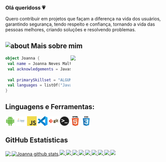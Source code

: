 ### Olá queridoss 💗

Quero contribuir em projetos que façam a diferença na vida dos usuários, garantindo segurança, tendo respeito e confiança, tornando a vida das pessoas melhores, criando soluções e resolvendo problemas.

## <img width="45" alt="about" src="https://raw.github.com/elizarov/elizarov/master/about.png"> Mais sobre mim

<img align="right" width="300" src="https://i2.wp.com/allhtaccess.info/wp-content/uploads/2018/03/programming.gif?fit=1281%2C716&ssl=1" />

```kotlin
object Joanna {
 val name = Joanna Neves Malta
 val acknowledgements = Javascript
 
 val primarySkillset = "ALGUMAS HABILIDADES"
 val languages = listOf("Java", "HTML", "JavaScript", "CSS", "React", "Ruby") 
}
```

## **Linguagens e Ferramentas:**  

<code><img height="30" src="https://raw.githubusercontent.com/github/explore/80688e429a7d4ef2fca1e82350fe8e3517d3494d/topics/android/android.png"></code>
<code><img height="30" src="https://raw.githubusercontent.com/github/explore/80688e429a7d4ef2fca1e82350fe8e3517d3494d/topics/java/java.png"></code>
<code><img height="30" src="https://raw.githubusercontent.com/github/explore/80688e429a7d4ef2fca1e82350fe8e3517d3494d/topics/javascript/javascript.png"></code>
<code><img height="30" src="https://raw.githubusercontent.com/github/explore/80688e429a7d4ef2fca1e82350fe8e3517d3494d/topics/visual-studio-code/visual-studio-code.png"></code>
<code><img height="30" src="https://raw.githubusercontent.com/github/explore/80688e429a7d4ef2fca1e82350fe8e3517d3494d/topics/git/git.png"></code>
<code><img height="30" src="https://raw.githubusercontent.com/github/explore/80688e429a7d4ef2fca1e82350fe8e3517d3494d/topics/terminal/terminal.png"></code>
<code><img height="30" src="https://raw.githubusercontent.com/github/explore/80688e429a7d4ef2fca1e82350fe8e3517d3494d/topics/html/html.png"></code>
<code><img height="30" src="https://raw.githubusercontent.com/github/explore/80688e429a7d4ef2fca1e82350fe8e3517d3494d/topics/css/css.png"></code>


## **GitHub Estatísticas**

<a href="https://github.com/Joannaneves">
  <img align="center" src="https://github-readme-stats.vercel.app/api/top-langs/?username=joannaneves&theme=dracula&hide_langs_below=1" />
</a>

<a href="https://github.com/JoannaNeves">
 <img align="center" src="https://github-readme-stats.vercel.app/api?username=joannaneves&show_icons=true&theme=dracula&line_height=27" alt="Joanna github stats"/>
</a>

 <a href="tel:41997226361" target="_blank">
<img src="https://img.shields.io/badge/WhatsApp-25D366?style=for-the-badge&logo=whatsapp&logoColor=white" />
 </a>
 <a href="mailto:joannanevesmalta@gmail.com" target="_blank">
<img src="https://img.shields.io/badge/Gmail-D14836?style=for-the-badge&logo=gmail&logoColor=white" />
 </a>
 <a href="https://www.instagram.com/joanna.malta" target="_blank">
<img src="https://img.shields.io/badge/Instagram-E4405F?style=for-the-badge&logo=instagram&logoColor=white" />
 </a>
  <a href="https://www.twitter.com/doritosecheddar" target="_blank">
<img src="https://img.shields.io/badge/Twitter-1DA1F2?style=for-the-badge&logo=twitter&logoColor=white" />
 </a>
  <a href="https://www.linkedin.com/in/joanna-neves-malta/" target="_blank">
<img src="https://img.shields.io/badge/LinkedIn-0077B5?style=for-the-badge&logo=linkedin&logoColor=white" />
 </a>
  <a href="https://pt.stackoverflow.com/users/265091/joanna-neves-malta" target="_blank">
<img src="https://img.shields.io/badge/Stack_Overflow-FE7A16?style=for-the-badge&logo=stack-overflow&logoColor=white" />
 </a>
<a href="https://www.twitch.tv/joannamalta" target="_blank">
<img src="https://img.shields.io/badge/Twitch-9146FF?style=for-the-badge&logo=twitch&logoColor=white" />
 </a>
<a href="https://steamcommunity.com/id/joannadarc/" target="_blank">
<img src="https://img.shields.io/badge/Steam-000000?style=for-the-badge&logo=steam&logoColor=white" />
 </a>
 <a href="https://account.xbox.com/pt-BR/Profile?xr=Joanna6034" target="_blank">
<img src="https://img.shields.io/badge/Xbox-107C10?style=for-the-badge&logo=xbox&logoColor=white" />
 </a>

